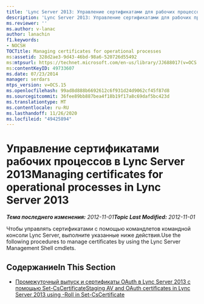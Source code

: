```yaml
---
title: 'Lync Server 2013: Управление сертификатами для рабочих процессов'
description: 'Lync Server 2013: Управление сертификатами для рабочих процессов.'
ms.reviewer: ''
ms.author: v-lanac
author: lanachin
f1.keywords:
- NOCSH
TOCTitle: Managing certificates for operational processes
ms:assetid: 328d2ae3-9d43-46bd-98a6-520726d55492
ms:mtpsurl: https://technet.microsoft.com/en-us/library/JJ688017(v=OCS.15)
ms:contentKeyID: 49733607
ms.date: 07/23/2014
manager: serdars
mtps_version: v=OCS.15
ms.openlocfilehash: 99ad8d888b6692612c6f931d24d9062cf45f87d8
ms.sourcegitcommit: 36fee89bb887bea4f18b19f17a8c69daf5bc423d
ms.translationtype: MT
ms.contentlocale: ru-RU
ms.lasthandoff: 11/26/2020
ms.locfileid: "49425894"
---
```

# <a name="managing-certificates-for-operational-processes-in-lync-server-2013"></a><span data-ttu-id="b059d-103">Управление сертификатами рабочих процессов в Lync Server 2013</span><span class="sxs-lookup"><span data-stu-id="b059d-103">Managing certificates for operational processes in Lync Server 2013</span></span>

<div data-xmlns="http://www.w3.org/1999/xhtml">

<div class="topic" data-xmlns="http://www.w3.org/1999/xhtml" data-msxsl="urn:schemas-microsoft-com:xslt" data-cs="https://msdn.microsoft.com/">

<div data-asp="https://msdn2.microsoft.com/asp">



</div>

<div id="mainSection">

<div id="mainBody"><span data-ttu-id="b059d-104">

<span> </span></span><span class="sxs-lookup"><span data-stu-id="b059d-104">

<span> </span></span></span>

<span data-ttu-id="b059d-105">_**Тема последнего изменения:** 2012-11-01_</span><span class="sxs-lookup"><span data-stu-id="b059d-105">_**Topic Last Modified:** 2012-11-01_</span></span>

<span data-ttu-id="b059d-106">Чтобы управлять сертификатами с помощью командлетов командной консоли Lync Server, выполните указанные ниже действия.</span><span class="sxs-lookup"><span data-stu-id="b059d-106">Use the following procedures to manage certificates by using the Lync Server Management Shell cmdlets.</span></span>

<div>

## <a name="in-this-section"></a><span data-ttu-id="b059d-107">Содержание</span><span class="sxs-lookup"><span data-stu-id="b059d-107">In This Section</span></span>

  - [<span data-ttu-id="b059d-108">Промежуточный выпуск и сертификаты OAuth в Lync Server 2013 с помощью Set-CsCertificate</span><span class="sxs-lookup"><span data-stu-id="b059d-108">Staging AV and OAuth certificates in Lync Server 2013 using -Roll in Set-CsCertificate</span></span>](lync-server-2013-staging-av-and-oauth-certificates-using-roll-in-https://docs.microsoft.com/powershell/module/skype/Set-CsCertificate)

<span data-ttu-id="b059d-109"></div>

</div>

<span> </span>

</div>

</div>

</span><span class="sxs-lookup"><span data-stu-id="b059d-109"></div>

</div>

<span> </span>

</div>

</div>

</span></span></div>

